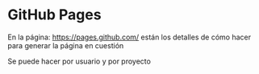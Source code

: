 # GitHub Pages

En la página: https://pages.github.com/ están los detalles de cómo hacer para
generar la página en cuestión

Se puede hacer por usuario y por proyecto
